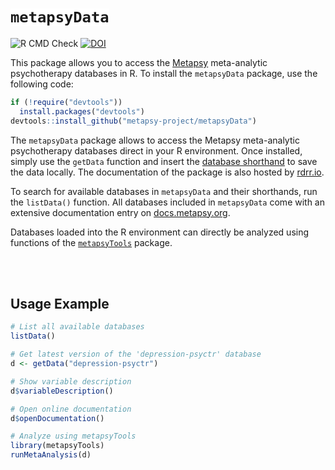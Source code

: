 <h1>
  <code style="background: white;">metapsyData</code>
</h1> 

![R CMD Check](https://img.shields.io/badge/R%20CMD%20Check-passing-brightgreen)
[![DOI](https://img.shields.io/badge/DOI-10.5281/zenodo.6566924-blue)](https://doi.org/10.5281/zenodo.6566924)

This package allows you to access the [Metapsy](https://www.metapsy.org) meta-analytic psychotherapy databases in R. To install the `metapsyData` package, use the following code:

```r
if (!require("devtools"))
  install.packages("devtools")
devtools::install_github("metapsy-project/metapsyData")
```

The `metapsyData` package allows to access the Metapsy meta-analytic psychotherapy databases direct in your R environment. Once installed, simply use the `getData` function and insert the [database shorthand](https://docs.metapsy.org/databases/#shorthand) to save the data locally. The documentation of the package is also hosted by [rdrr.io](https://rdrr.io/github/metapsy-project/metapsyData/).

To search for available databases in `metapsyData` and their shorthands, run the `listData()` function. All databases included in `metapsyData` come with an extensive documentation entry on [docs.metapsy.org](https://docs.metapsy.org/databases).

Databases loaded into the R environment can directly be analyzed using functions of the [`metapsyTools`](https://tools.metapsy.org) package. 

<br></br>

## Usage Example

```r
# List all available databases
listData()

# Get latest version of the 'depression-psyctr' database
d <- getData("depression-psyctr")

# Show variable description
d$variableDescription()

# Open online documentation
d$openDocumentation()

# Analyze using metapsyTools
library(metapsyTools)
runMetaAnalysis(d)
```

<br></br>

<br></br>
